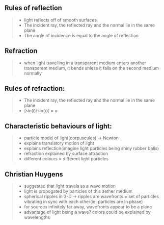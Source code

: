 ## Rules of reflection 
> - light reflects off of smooth surfaces 
> - The incident ray, the reflected ray and the normal lie in the same plane 
> - The angle of incidence is equal to the angle of reflection

## Refraction
> - when light travelling in a transparent medium enters another transparent medium, it bends unless it falls on the second medium normally

## Rules of refraction: 
> - The incident ray, the reflected ray and the normal lie in the same plane
> - (sin(i)/sin(r)) = u

## Characteristic behaviours of light: 
> - particle model of light(corpuscules) -> Newton 
> - explains translatory motion of light 
> - explains reflection(imagine light particles being shiny rubber balls) 
> - refraction explained by surface attraction 
> - different colours = different light particles

## Christian Huygens 
> - suggested that light travels as a wave motion 
> - light is propogated by particles of this aether medium 
> - spherical ripples in 3-D -> ripples are wavefronts = set of particles vibrating in sync with each other(ie: particles are in phase) 
> - for sources infinitely far away, wavefronts appear to be a plane 
> - advantage of light being a wave? colors could be explained by wavelengths
